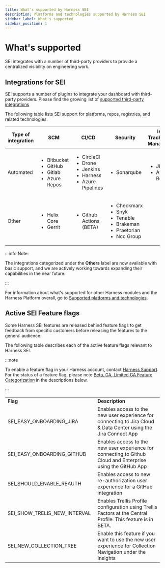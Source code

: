 ```yaml
---
title: What's supported by Harness SEI
description: Platforms and technologies supported by Harness SEI
sidebar_label: What's supported
sidebar_position: 1
---
```


# What's supported

SEI integrates with a number of third-party providers to provide a centralized visibility on engineering work.

## Integrations for SEI

SEI supports a number of plugins to integrate your dashboard with third-party providers. Please find the growing list of [supported third-party integrations](/docs/software-engineering-insights/sei-integrations/sei-integrations-overview)

The following table lists SEI support for platforms, repos, registries, and related technologies.

| **Type of integration** | **SCM** | **CI/CD** | **Security** | **Issue Tracking and Management** | **Communication and collaboration** | **Others** |
| -- | -- | -- | -- | -- | -- | -- |
| Automated | <ul><li>Bitbucket</li><li>GitHub</li><li>Gitlab</li><li>Azure Repos</li></ul> | <ul><li>CircleCI</li><li>Drone</li><li>Jenkins</li><li>Harness</li><li>Azure Pipelines</li></ul> | <ul><li>Sonarqube</li></ul> | <ul><li>Jira</li><li>Azure Boards</li></ul> | <ul><li>Slack</li></ul> | <ul><li>TestRail</li></ul> |
| Other | <ul><li>Helix Core</li><li> Gerrit</li></ul> | <ul><li>Github Actions (BETA)</li></ul> | <ul><li>Checkmarx</li><li>Snyk</li><li>Tenable</li><li>Brakeman</li><li>Praetorian</li><li>Ncc Group</li></ul> |  | <ul><li>Microsoft Teams</li></ul> | <ul><li>Pagerduty</li><li>PostgreSQL</li><li>Salesforce</li><li>Splunk</li><li>Zendesk</li></ul> |


:::info Note: 

The integrations categorized under the **Others** label are now available with basic support, and we are actively working towards expanding their capabilities in the near future.

:::

For information about what's supported for other Harness modules and the Harness Platform overall, go to [Supported platforms and technologies](/docs/platform/platform-whats-supported).

## Active SEI Feature flags

Some Harness SEI features are released behind feature flags to get feedback from specific customers before releasing the features to the general audience.

The following table describes each of the active feature flags relevant to Harness SEI.

:::note

To enable a feature flag in your Harness account, contact [Harness Support](mailto:support@harness.io). For the status of a feature flag, please note [Beta, GA, Limited GA Feature Categorization](/docs/get-started/release-status/) in the descriptions below.

:::

<table width="900" cellspacing="0" cellpadding="0">
    <tr>
        <td width="300" word-wrap="break-word"><b>Flag</b></td>
        <td width="600"><b>Description</b></td>
    </tr>
    <tr>
        <td>SEI_EASY_ONBOARDING_JIRA</td>
        <td>Enables access to the new user experience for connecting to Jira Cloud & Data Center using the Jira Connect App</td>
    </tr>
    <tr>
        <td>SEI_EASY_ONBOARDING_GITHUB</td>
        <td>Enables access to the new user experience for connecting to Github Cloud and Enterprise using the GitHub App</td>
    </tr>
    <tr>
        <td>SEI_SHOULD_ENABLE_REAUTH</td>
        <td>Enables access to new re-authorization user experience for a GitHub integration</td>
    </tr>
    <tr>
        <td>SEI_SHOW_TRELIS_NEW_INTERVAL</td>
        <td>Enables Trellis Profile configuration using Trellis Factors at the Central Profile. This feature is in BETA. </td>
    </tr>
    <tr>
        <td>SEI_NEW_COLLECTION_TREE</td>
        <td>Enable this feature if you want to use the new user experience for Collection Navigation under the Insights</td>
    </tr>
</table>


